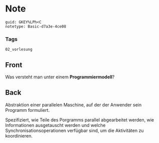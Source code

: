 # Note
```
guid: GKEY%LPh<C
notetype: Basic-d7a3e-4ce08
```

### Tags
```
02_vorlesung
```

## Front
<p>Was versteht man unter einem <b>Programmiermodell</b>?

## Back
<p>Abstraktion einer parallelen Maschine, auf der der Anwender sein
Programm formuliert.
<p>Spezifiziert, wie Teile des Porgramms parallel abgearbeitet
werden, wie Informationen ausgetauscht werden und welche
Synchronisationsoperationen verfügbar sind, um die Aktivitäten zu
koordinieren.
